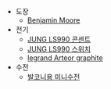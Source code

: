 * 도장
  * [Benjamin Moore](https://benjaminmoore.co.kr/main/index.php)
* 전기
  * [JUNG LS990 콘센트](http://moongori.com/goods/view?no=919507)
  * [JUNG LS990 스위치](http://moongori.com/goods/view?no=919348)
  * [legrand Arteor graphite](http://moongori.com/goods/view?no=227885)
* 수전
  * [발코니용 미니수전](http://shopping.interpark.com/product/productInfo.do?prdNo=709949455&dispNo=016001&bizCd=P01397&NaPm=ct%3Djy32awqo%7Cci%3Dee327abbbb308d9fea4c1e86262a9646aa5c71aa%7Ctr%3Dslsl%7Csn%3D3%7Chk%3D706ee70eafbf50eafe3ceb2524b9a1254cb39b09&utm_medium=affiliate&utm_source=naver&utm_campaign=shop_p11714_p01397&utm_content=price_comparison)
